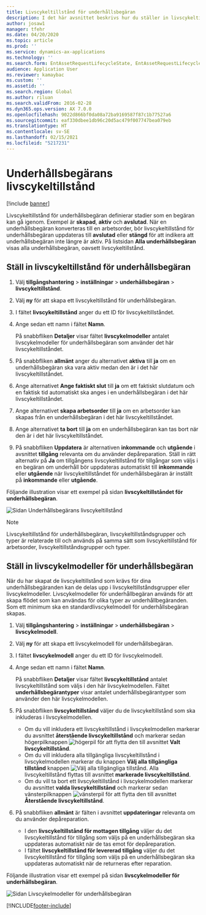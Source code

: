 ```yaml
---
title: Livscykeltillstånd för underhållsbegäran
description: I det här avsnittet beskrivs hur du ställer in livscykeltillstånd för underhållsbegäran i tillgångshantering.
author: josaw1
manager: tfehr
ms.date: 04/20/2020
ms.topic: article
ms.prod: ''
ms.service: dynamics-ax-applications
ms.technology: ''
ms.search.form: EntAssetRequestLifecycleState, EntAssetRequestLifecycleModel
audience: Application User
ms.reviewer: kamaybac
ms.custom: ''
ms.assetid: ''
ms.search.region: Global
ms.author: riluan
ms.search.validFrom: 2016-02-28
ms.dyn365.ops.version: AX 7.0.0
ms.openlocfilehash: 9022d866bf0da08a72ba9169587f87c1b77527a6
ms.sourcegitcommit: eaf330dbee1db96c20d5ac479f007747bea079eb
ms.translationtype: HT
ms.contentlocale: sv-SE
ms.lasthandoff: 02/15/2021
ms.locfileid: "5217231"
---
```

# <a name="maintenance-request-lifecycle-states"></a>Underhållsbegärans livscykeltillstånd

[!include [banner](../../includes/banner.md)]

 


Livscykeltillstånd för underhållsbegäran definierar stadier som en begäran kan gå igenom. Exempel är **skapad**, **aktiv** och **avslutad**. När en underhållsbegäran konverteras till en arbetsorder, bör livscykeltillstånd för underhållsbegäran uppdateras till **avslutad** eller **stängd** för att indikera att underhållsbegäran inte längre är aktiv. På listsidan **Alla underhållsbegäran** visas alla underhållsbegäran, oavsett livscykeltillstånd.

## <a name="set-up-maintenance-request-lifecycle-states"></a>Ställ in livscykeltillstånd för underhållsbegäran

1. Välj **tillgångshantering** \> **inställningar** \> **underhållsbegäran** \> **livscykeltillstånd**.
2. Välj **ny** för att skapa ett livscykeltillstånd för underhållsbegäran.
3. I fältet **livscykeltillstånd** anger du ett ID för livscykeltillståndet.
4. Ange sedan ett namn i fältet **Namn**.

    På snabbfliken **Detaljer** visar fältet **livscykelmodeller** antalet livscykelmodeller för underhållsbegäran som använder det här livscykeltillståndet.

5. På snabbfliken **allmänt** anger du alternativet **aktiva** till **ja** om en underhållsbegäran ska vara aktiv medan den är i det här livscykeltillståndet.
6. Ange alternativet **Ange faktiskt slut** till **ja** om ett faktiskt slutdatum och en faktisk tid automatiskt ska anges i en underhållsbegäran i det här livscykeltillståndet.
7. Ange alternativet **skapa arbetsorder** till **ja** om en arbetsorder kan skapas från en underhållsbegäran i det här livscykeltillståndet.
8. Ange alternativet **ta bort** till **ja** om en underhållsbegäran kan tas bort när den är i det här livscykeltillståndet.
9. På snabbfliken **Uppdatera** är alternativen **inkommande** och **utgående** i avsnittet **tillgång** relevanta om du använder depåreparation. Ställ in rätt alternativ på **Ja** om tillgångens livscykeltillstånd för tillgångar som väljs i en begäran om underhåll bör uppdateras automatiskt till **inkommande** eller **utgående** när livscykeltillståndet för underhållsbegäran är inställt på **inkommande** eller **utgående**.

Följande illustration visar ett exempel på sidan **livscykeltillståndet för underhållsbegäran**.

![Sidan Underhållsbegärans livscykeltillstånd](media/02-setup-for-requests.png)

> [!NOTE]
> Livscykeltillstånd för underhållsbegäran, livscykeltillståndsgrupper och typer är relaterade till och används på samma sätt som livscykeltillstånd för arbetsorder, livscykeltillståndsgrupper och typer. 

## <a name="set-up-maintenance-request-lifecycle-models"></a>Ställ in livscykelmodeller för underhållsbegäran

När du har skapat de livscykeltillstånd som krävs för dina underhållsbegäranden kan de delas upp i livscykeltillståndsgrupper eller livscykelmodeller. Livscykelmodeller för underhållbegäran används för att skapa flödet som kan användas för olika typer av underhållbegäranden. Som ett minimum ska en standardlivscykelmodell för underhållsbegäran skapas.

1. Välj **tillgångshantering** \> **inställningar** \> **underhållsbegäran** \> **livscykelmodell**.
2. Välj **ny** för att skapa ett livscykelmodell  för underhållsbegäran.
3. I fältet **livscykelmodell** anger du ett ID för livscykelmodell.
4. Ange sedan ett namn i fältet **Namn**.

    På snabbfliken **Detaljer** visar fältet **livscykeltillstånd** antalet livscykeltillstånd som väljs i den här livscykelmodellen. Fältet **underhållsbegärantyper** visar antalet underhållsbegärantyper som använder den här livscykelmodellen.

5. På snabbfliken **livscykeltillstånd** väljer du de livscykeltillstånd som ska inkluderas i livscykelmodellen.

    - Om du vill inkludera ett livscykeltillstånd i livscykelmodellen markerar du avsnittet **återstående livscykeltillstånd** och markerar sedan högerpilknappen ![högerpil](media/03-setup-for-requests.png) för att flytta den till avsnittet **Valt livscykeltillstånd**.
    - Om du vill inkludera alla tillgängliga livscykeltillstånd i livscykelmodellen markerar du knappen **Välj alla tillgängliga tillstånd** knappen ![Välj alla tillgängliga tillstånd](media/04-setup-for-requests.png). Alla livscykeltillstånd flyttas till avsnittet **markerade livscykeltillstånd**.
    - Om du vill ta bort ett livscykeltillstånd i livscykelmodellen markerar du avsnittet **valda livscykeltillstånd** och markerar sedan vänsterpilknappen ![vänsterpil](media/05-setup-for-requests.png) för att flytta den till avsnittet **Återstående livscykeltillstånd**.

6. På snabbfliken **allmänt** är fälten i avsnittet **uppdateringar** relevanta om du använder depåreparation.

    - I den **livscykeltillstånd för mottagen tillgång** väljer du det livscykeltillstånd för tillgång som väljs på en underhållsbegäran ska uppdateras automatiskt när de tas emot för depåreparation.
    - I fältet **livscykeltillstånd för levererad tillgång** väljer du det livscykeltillstånd för tillgång som väljs på en underhållsbegäran ska uppdateras automatiskt när de returneras efter reparation.

Följande illustration visar ett exempel på sidan **livscykelmodeller för underhållsbegäran**.

![Sidan Livscykelmodeller för underhållsbegäran](media/06-setup-for-requests.png)


[!INCLUDE[footer-include](../../../includes/footer-banner.md)]